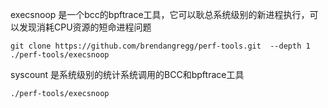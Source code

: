 execsnoop 是一个bcc的bpftrace工具，它可以耿总系统级别的新进程执行，可以发现消耗CPU资源的短命进程问题

```
git clone https://github.com/brendangregg/perf-tools.git  --depth 1 
./perf-tools/execsnoop 
```


syscount 是系统级别的统计系统调用的BCC和bpftrace工具

`./perf-tools/execsnoop`

